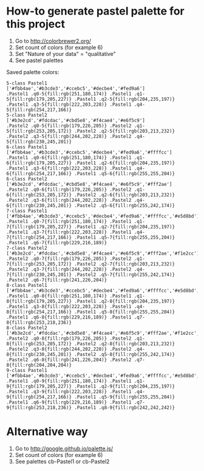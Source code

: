 # How-to generate pastel palette for this project

1. Go to http://colorbrewer2.org/
2. Set count of colors (for example 6)
3. Set "Nature of your data" = "qualitative"
4. See pastel palettes

Saved palette colors:

	5-class Pastel1
	['#fbb4ae','#b3cde3','#ccebc5','#decbe4','#fed9a6']
	.Pastel1 .q0-5{fill:rgb(251,180,174)} .Pastel1 .q1-5{fill:rgb(179,205,227)} .Pastel1 .q2-5{fill:rgb(204,235,197)} .Pastel1 .q3-5{fill:rgb(222,203,228)} .Pastel1 .q4-5{fill:rgb(254,217,166)}
	5-class Pastel2
	['#b3e2cd','#fdcdac','#cbd5e8','#f4cae4','#e6f5c9']
	.Pastel2 .q0-5{fill:rgb(179,226,205)} .Pastel2 .q1-5{fill:rgb(253,205,172)} .Pastel2 .q2-5{fill:rgb(203,213,232)} .Pastel2 .q3-5{fill:rgb(244,202,228)} .Pastel2 .q4-5{fill:rgb(230,245,201)}
	6-class Pastel1
	['#fbb4ae','#b3cde3','#ccebc5','#decbe4','#fed9a6','#ffffcc']
	.Pastel1 .q0-6{fill:rgb(251,180,174)} .Pastel1 .q1-6{fill:rgb(179,205,227)} .Pastel1 .q2-6{fill:rgb(204,235,197)} .Pastel1 .q3-6{fill:rgb(222,203,228)} .Pastel1 .q4-6{fill:rgb(254,217,166)} .Pastel1 .q5-6{fill:rgb(255,255,204)}
	6-class Pastel2
	['#b3e2cd','#fdcdac','#cbd5e8','#f4cae4','#e6f5c9','#fff2ae']
	.Pastel2 .q0-6{fill:rgb(179,226,205)} .Pastel2 .q1-6{fill:rgb(253,205,172)} .Pastel2 .q2-6{fill:rgb(203,213,232)} .Pastel2 .q3-6{fill:rgb(244,202,228)} .Pastel2 .q4-6{fill:rgb(230,245,201)} .Pastel2 .q5-6{fill:rgb(255,242,174)}
	7-class Pastel1
	['#fbb4ae','#b3cde3','#ccebc5','#decbe4','#fed9a6','#ffffcc','#e5d8bd']
	.Pastel1 .q0-7{fill:rgb(251,180,174)} .Pastel1 .q1-7{fill:rgb(179,205,227)} .Pastel1 .q2-7{fill:rgb(204,235,197)} .Pastel1 .q3-7{fill:rgb(222,203,228)} .Pastel1 .q4-7{fill:rgb(254,217,166)} .Pastel1 .q5-7{fill:rgb(255,255,204)} .Pastel1 .q6-7{fill:rgb(229,216,189)}
	7-class Pastel2
	['#b3e2cd','#fdcdac','#cbd5e8','#f4cae4','#e6f5c9','#fff2ae','#f1e2cc']
	.Pastel2 .q0-7{fill:rgb(179,226,205)} .Pastel2 .q1-7{fill:rgb(253,205,172)} .Pastel2 .q2-7{fill:rgb(203,213,232)} .Pastel2 .q3-7{fill:rgb(244,202,228)} .Pastel2 .q4-7{fill:rgb(230,245,201)} .Pastel2 .q5-7{fill:rgb(255,242,174)} .Pastel2 .q6-7{fill:rgb(241,226,204)}
	8-class Pastel1
	['#fbb4ae','#b3cde3','#ccebc5','#decbe4','#fed9a6','#ffffcc','#e5d8bd','#fddaec']
	.Pastel1 .q0-8{fill:rgb(251,180,174)} .Pastel1 .q1-8{fill:rgb(179,205,227)} .Pastel1 .q2-8{fill:rgb(204,235,197)} .Pastel1 .q3-8{fill:rgb(222,203,228)} .Pastel1 .q4-8{fill:rgb(254,217,166)} .Pastel1 .q5-8{fill:rgb(255,255,204)} .Pastel1 .q6-8{fill:rgb(229,216,189)} .Pastel1 .q7-8{fill:rgb(253,218,236)}
	8-class Pastel2
	['#b3e2cd','#fdcdac','#cbd5e8','#f4cae4','#e6f5c9','#fff2ae','#f1e2cc','#cccccc']
	.Pastel2 .q0-8{fill:rgb(179,226,205)} .Pastel2 .q1-8{fill:rgb(253,205,172)} .Pastel2 .q2-8{fill:rgb(203,213,232)} .Pastel2 .q3-8{fill:rgb(244,202,228)} .Pastel2 .q4-8{fill:rgb(230,245,201)} .Pastel2 .q5-8{fill:rgb(255,242,174)} .Pastel2 .q6-8{fill:rgb(241,226,204)} .Pastel2 .q7-8{fill:rgb(204,204,204)}
	9-class Pastel1
	['#fbb4ae','#b3cde3','#ccebc5','#decbe4','#fed9a6','#ffffcc','#e5d8bd','#fddaec','#f2f2f2']
	.Pastel1 .q0-9{fill:rgb(251,180,174)} .Pastel1 .q1-9{fill:rgb(179,205,227)} .Pastel1 .q2-9{fill:rgb(204,235,197)} .Pastel1 .q3-9{fill:rgb(222,203,228)} .Pastel1 .q4-9{fill:rgb(254,217,166)} .Pastel1 .q5-9{fill:rgb(255,255,204)} .Pastel1 .q6-9{fill:rgb(229,216,189)} .Pastel1 .q7-9{fill:rgb(253,218,236)} .Pastel1 .q8-9{fill:rgb(242,242,242)}

# Alternative way

1. Go to http://google.github.io/palette.js/
2. Set count of colors (for example 6)
3. See palettes cb-Pastel1 or cb-Pastel2